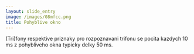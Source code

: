 ```yaml
---
layout: slide_entry
image: /images/08mfcc.png
title: Pohyblive okno 
---
```

(Tri)fony respektive priznaky pro rozpoznavani trifonu se pocita kazdych 10 ms z pohybliveho okna typicky delky 50 ms.
